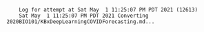         Log for attempt at Sat May  1 11:25:07 PM PDT 2021 (12613)
        Sat May  1 11:25:07 PM PDT 2021 Converting 2020BIO101/KBxDeepLearningCOVIDForecasting.md...
